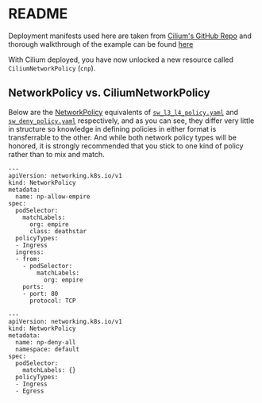 # README
Deployment manifests used here are taken from [Cilium's GitHub Repo](https://github.com/cilium/cilium/tree/master/examples/minikube) and thorough walkthrough of the example can be found [here](https://docs.cilium.io/en/latest/gettingstarted/http/)

With Cilium deployed, you have now unlocked a new resource called `CiliumNetworkPolicy` (`cnp`).

## NetworkPolicy vs. CiliumNetworkPolicy
Below are the [NetworkPolicy](https://kubernetes.io/docs/concepts/services-networking/network-policies/) equivalents of [`sw_l3_l4_policy.yaml`](./sw_l3_l4_policy.yaml) and [`sw_deny_policy.yaml`](./sw_deny_policy.yaml) respectively, and as you can see, they differ very little in structure so knowledge in defining policies in either format is transferrable to the other.  And while both network policy types will be honored, it is strongly recommended that you stick to one kind of policy rather than to mix and match.

```
---
apiVersion: networking.k8s.io/v1
kind: NetworkPolicy
metadata:
  name: np-allow-empire
spec:
  podSelector:
    matchLabels:
      org: empire
      class: deathstar
  policyTypes:
  - Ingress
  ingress:
  - from:
    - podSelector:
        matchLabels:
          org: empire
    ports:
    - port: 80
      protocol: TCP
```

```
---
apiVersion: networking.k8s.io/v1
kind: NetworkPolicy
metadata:
  name: np-deny-all
  namespace: default
spec:
  podSelector:
    matchLabels: {}
  policyTypes:
  - Ingress
  - Egress
```

